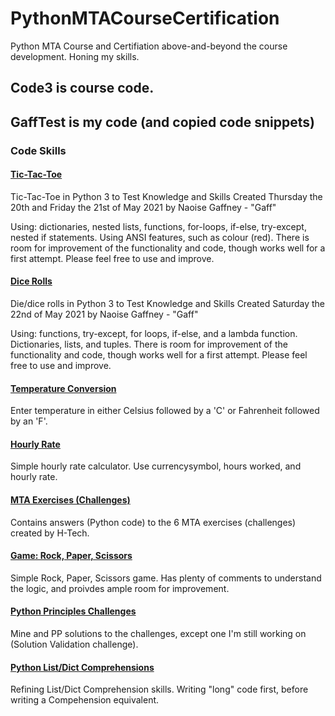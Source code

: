 # PythonMTACourseCertification
Python MTA Course and Certifiation above-and-beyond the course development. Honing my skills.

## Code3 is course code.
## GaffTest is my code (and copied code snippets)
### Code Skills
#### [Tic-Tac-Toe](https://github.com/NaoiseGaffney/PythonMTACourseCertification/blob/master/GaffTest/ticTacToe.py)
Tic-Tac-Toe in Python 3 to Test Knowledge and Skills
Created Thursday the 20th and Friday the 21st of May 2021 by Naoise Gaffney - "Gaff"

Using: dictionaries, nested lists, functions, for-loops, if-else, try-except, nested if statements. Using ANSI features, such as colour (red). There is room for improvement of the functionality and code, though works well for a first attempt. Please feel free to use and improve.

#### [Dice Rolls](https://github.com/NaoiseGaffney/PythonMTACourseCertification/blob/master/GaffTest/diceRolls.py)
Die/dice rolls in Python 3 to Test Knowledge and Skills
Created Saturday the 22nd of May 2021 by Naoise Gaffney - "Gaff"

Using: functions, try-except, for loops, if-else, and a lambda function. Dictionaries, lists, and tuples. There is room for improvement of the functionality and code, though works well for a first attempt. Please feel free to use and improve.

#### [Temperature Conversion](https://github.com/NaoiseGaffney/PythonMTACourseCertification/blob/master/GaffTest/temperatureConversion.py)
Enter temperature in either Celsius followed by a 'C' or Fahrenheit followed by an 'F'.

#### [Hourly Rate](https://github.com/NaoiseGaffney/PythonMTACourseCertification/blob/master/GaffTest/hourlyRate.py)
Simple hourly rate calculator. Use currencysymbol, hours worked, and hourly rate.

#### [MTA Exercises (Challenges)](https://github.com/NaoiseGaffney/PythonMTACourseCertification/blob/master/GaffTest/exerciseSet1.py)
Contains answers (Python code) to the 6 MTA exercises (challenges) created by H-Tech.

#### [Game: Rock, Paper, Scissors](https://github.com/NaoiseGaffney/PythonMTACourseCertification/blob/master/GaffTest/rockPaperScissors.py)
Simple Rock, Paper, Scissors game. Has plenty of comments to understand the logic, and proivdes ample room for improvement.

#### [Python Principles Challenges](https://github.com/NaoiseGaffney/PythonMTACourseCertification/blob/master/GaffTest/pythonChallenges.py)
Mine and PP solutions to the challenges, except one I'm still working on (Solution Validation challenge).

#### [Python List/Dict Comprehensions](https://github.com/NaoiseGaffney/PythonMTACourseCertification/blob/master/GaffTest/comprehensionInPython.py)
Refining List/Dict Comprehension skills. Writing "long" code first, before writing a Compehension equivalent.
